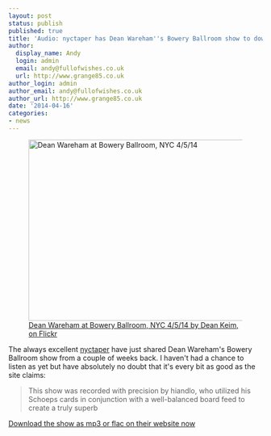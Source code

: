 ```yaml
---
layout: post
status: publish
published: true
title: 'Audio: nyctaper has Dean Wareham''s Bowery Ballroom show to download'
author:
  display_name: Andy
  login: admin
  email: andy@fullofwishes.co.uk
  url: http://www.grange85.co.uk
author_login: admin
author_email: andy@fullofwishes.co.uk
author_url: http://www.grange85.co.uk
date: '2014-04-16'
categories:
- news
---
```

<p><figure class="caption aligncenter"><a href="https://www.flickr.com/photos/42302753@N05/13691867994" title="Dean Wareham at Bowery Ballroom, NYC 4/5/14 by Dean Keim, on Flickr"><img src="https://farm8.staticflickr.com/7440/13691867994_986ef0812b_z.jpg" width="640" height="359" alt="Dean Wareham at Bowery Ballroom, NYC 4/5/14"></a><a href="https://www.flickr.com/photos/42302753@N05/13691867994">Dean Wareham at Bowery Ballroom, NYC 4/5/14 by Dean Keim, on Flickr</a><figcaption class="caption-text"></figcaption></figure></p>
<p>The always excellent <a href="http://www.nyctaper.com/">nyctaper</a> have just shared Dean Wareham's Bowery Ballroom show from a couple of weeks back. I haven't had a chance to listen as yet but have absolutely no doubt that it's every bit as good as the site claims:</p>
<blockquote><p>This show was recorded with precision by hiandlo, who utilized his Schoeps cards in conjunction with a well-balanced board feed to create a truly superb</p></blockquote>
<p><a href="http://www.nyctaper.com/2014/04/dean-wareham-april-5-2014-bowery-ballroom-flacmp3streaming/">Download the show as mp3 or flac on their website now</a></p>
